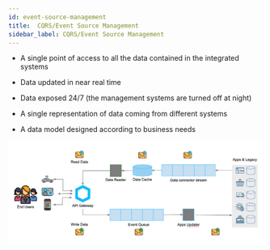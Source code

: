 ```yaml
---
id: event-source-management
title:  CQRS/Event Source Management
sidebar_label: CQRS/Event Source Management
---
```

* A single point of access to all the data contained in the integrated systems

* Data updated in near real time

* Data exposed 24/7 (the management systems are turned off at night)

* A single representation of data coming from different systems

* A data model designed according to business needs

![CQRS Schema](img/event-source.png)
